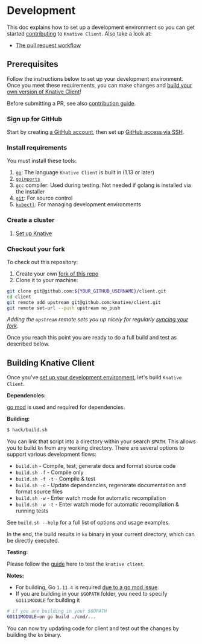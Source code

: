 # Development

This doc explains how to set up a development environment so you can get started
[contributing](https://www.knative.dev/contributing/) to `Knative Client`. Also
take a look at:

- [The pull request workflow](https://www.knative.dev/contributing/reviewing/)

## Prerequisites

Follow the instructions below to set up your development environment. Once you
meet these requirements, you can make changes and
[build your own version of Knative Client](#building-knative-client)!

Before submitting a PR, see also
[contribution guide](https://knative.dev/community/contributing/).

### Sign up for GitHub

Start by creating [a GitHub account](https://github.com/join), then set up
[GitHub access via SSH](https://help.github.com/articles/connecting-to-github-with-ssh/).

### Install requirements

You must install these tools:

1. [`go`](https://golang.org/doc/install): The language `Knative Client` is
   built in (1.13 or later)
1. [`goimports`](https://godoc.org/golang.org/x/tools/cmd/goimports)
1. `gcc` compiler: Used during testing. Not needed if golang is installed via
   the installer
1. [`git`](https://help.github.com/articles/set-up-git/): For source control
1. [`kubectl`](https://kubernetes.io/docs/tasks/tools/install-kubectl/): For
   managing development environments

### Create a cluster

1. [Set up Knative](https://knative.dev/docs/install/any-kubernetes-cluster)

### Checkout your fork

To check out this repository:

1. Create your own
   [fork of this repo](https://help.github.com/articles/fork-a-repo/)
1. Clone it to your machine:

```sh
git clone git@github.com:${YOUR_GITHUB_USERNAME}/client.git
cd client
git remote add upstream git@github.com:knative/client.git
git remote set-url --push upstream no_push
```

_Adding the `upstream` remote sets you up nicely for regularly
[syncing your fork](https://help.github.com/articles/syncing-a-fork/)._

Once you reach this point you are ready to do a full build and test as described
below.

## Building Knative Client

Once you've [set up your development environment](#prerequisites), let's build
`Knative Client`.

**Dependencies:**

[go mod](https://github.com/golang/go/wiki/Modules#quick-start) is used and
required for dependencies.

**Building:**

```sh
$ hack/build.sh
```

You can link that script into a directory within your search `$PATH`. This
allows you to build `kn` from any working directory. There are several options
to support various development flows:

- `build.sh` - Compile, test, generate docs and format source code
- `build.sh -f` - Compile only
- `build.sh -f -t` - Compile & test
- `build.sh -c` - Update dependencies, regenerate documentation and format
  source files
- `build.sh -w` - Enter watch mode for automatic recompilation
- `build.sh -w -t` - Enter watch mode for automatic recompilation & running
  tests

See `build.sh --help` for a full list of options and usage examples.

In the end, the build results in `kn` binary in your current directory, which
can be directly executed.

**Testing:**

Please follow the [guide](../test/README.md) here to test the `knative client`.

**Notes:**

- For building, Go `1.11.4` is required
  [due to a go mod issue](https://github.com/golang/go/issues/27925).
- If you are building in your `$GOPATH` folder, you need to specify
  `GO111MODULE` for building it

```sh
# if you are building in your $GOPATH
GO111MODULE=on go build ./cmd/...
```

You can now try updating code for client and test out the changes by building
the `kn` binary.
